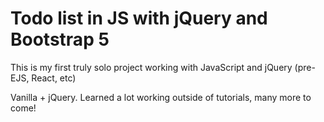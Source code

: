 # Todo list in JS with jQuery and Bootstrap 5

This is my first truly solo project working with JavaScript and jQuery (pre-EJS, React, etc)

Vanilla + jQuery. Learned a lot working outside of tutorials, many more to come!
